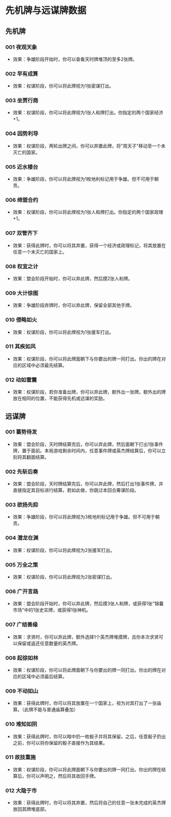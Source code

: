 # 先机牌与远谋牌数据

## 先机牌

### 001 夜观天象
- 效果：争雄阶段开始时，你可以查看天时牌堆顶的至多2张牌。

### 002 早有成算
- 效果：权谋阶段，你可以将此牌视为1张密谋打出。

### 003 坐贾行商
- 效果：权谋阶段，你可以将此牌视为1张人和牌打出。你指定的两个国家经济+1。

### 004 因势利导
- 效果：权谋阶段，两轮出牌之间，你可以弃置此牌，将"周天子"移动至一个未灭亡的国家。

### 005 近水楼台
- 效果：争雄阶段，你可以将此牌视为1枚地利标记用于争雄。但不可用于朝贡。

### 006 缔盟合约
- 效果：权谋阶段，你可以将此牌视为1张人和牌打出。你指定的两个国家政理+1。

### 007 双管齐下
- 效果：获得此牌时，你可以将其弃置，获得一个经济或政理标记，将其放置在任意一个未灭亡的国家上。

### 008 权宜之计
- 效果：盟会阶段开始时，你可以弃此牌，然后摸2张人和牌。

### 009 大计徐图
- 效果：争雄阶段弃牌时，你可以弃此牌，保留全部其他手牌。

### 010 侵略如火
- 效果：权谋阶段，你可以将此牌视为1张援军打出。

### 011 其疾如风
- 效果：权谋阶段，你可以将此牌面朝下与你要出的牌一同打出。你出的牌在对应的区域中必须最先结算。

### 012 动如雷震
- 效果：权谋阶段，若你准备出牌，你可以弃此牌，额外出一张牌。额外出的牌放在相同的位置，不能获得先机或远谋的奖励。

## 远谋牌

### 001 蓄势待发
- 效果：盟会阶段，天时牌结算完后，你可以弃此牌，然后面朝下打出1张事件牌，置于面前。本局游戏剩余时间内，任意事件牌或英杰牌结算后，你可以立刻将其翻面结算。

### 002 先斩后奏
- 效果：盟会阶段，天时牌结算完后，你可以弃此牌，然后打出1张事件牌，并直接指定其目标进行结算。若如此做，你跳过本回合筹谋阶段。

### 003 欲扬先抑
- 效果：争雄阶段，你可以将此牌视为3枚地利标记用于争雄。但不可用于朝贡。

### 004 潜龙在渊
- 效果：权谋阶段，你可以将此牌视为2张援军打出。

### 005 万全之策
- 效果：权谋阶段，你可以将此牌视为2张密谋打出。

### 006 广开言路
- 效果：盟会阶段开始时，你可以弃此牌，然后摸3张人和牌，或获得1张"锦囊市场"中的1张史实牌，或获得1张神机。

### 007 广结善缘
- 效果：求贤时，你可以弃此牌，额外选择1个英杰牌堆摸牌，且你本次求贤可以保留或返还任意数量的英杰牌。

### 008 起徐如林
- 效果：权谋阶段，你可以将此牌面朝下与你要出的牌一同打出。你出的牌在对应的区域中必须最后结算。

### 009 不动如山
- 效果：获得此牌时，你可以将其放置在一个国家上，视为对其打出了一张庙算。（此牌不能与普通庙算叠加）

### 010 难知如阴
- 效果：获得此牌时，你可以暗中扔一枚骰子并将其保留。之后，任意骰子扔出之前，你可以将你保留的骰子直接作为其结果。

### 011 故技重施
- 效果：权谋阶段，你可以将此牌面朝下与你要出的牌一同打出。你出的牌在结算后，你可以声明之，然后将其收回手牌。

### 012 大隐于市
- 效果：获得此牌时，你可以将其弃置，然后将自己的任意一张未完成的英杰牌放回其牌堆底部。 